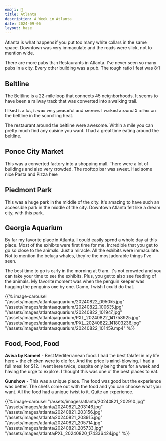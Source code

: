 ```yaml
---
emoji: 🌆
title: Atlanta
description: A Week in Atlanta
date: 2024-09-06
layout: base
---
```


Atlanta is what happens if you put too many white collars in the same space.
Downtown was very immaculate and the roads were slick, not to mention wide.

There are more pubs than Restaurants in Atlanta. I've never seen so many pubs in a city. Every other building was a pub. The rough ratio I fest was 8:1


## Beltline

The Beltline is a 22-mile loop that connects 45 neighborhoods.
It seems to have been a railway track that was converted into a walking trail.

I liked it a lot, it was very peaceful and serene. I walked around 5 miles on the beltline in the scorching heat.

The restaurant around the beltline were awesome. Within a mile you can pretty much find any cuisine you want. I had a great time eating around the beltline.


## Ponce City Market

This was a converted factory into a shopping mall. There were a lot of buildings and also very crowded. The rooftop bar was sweet.
Had some nice Pasta and Pizza here


## Piedmont Park

This was a huge park in the middle of the city. It's amazing to have such an accessible park in the middle of the city.
Downtown Atlanta felt like a dream city, with this park.

## Georgia Aquarium

By far my favorite place in Atlanta. I could easily spend a whole day at this place. Most of the exhibits were first time for me. Incredible that you get to go so close to the animals. Just a miracle. All the exhibits were immaculate. Not to mention the beluga whales, they're the most adorable things I've seen.

The best time to go is early in the morning at 9 am. It's not crowded and you can take your time to see the exhibits. Plus, you get to also see feeding of the animals.
My favorite moment was when the penguin keeper was hugging the penguins one by one. Damn, I wish I could do that.

 {{% image-carousel "/assets/images/atlanta/aquarium/20240822_095055.jpg" "/assets/images/atlanta/aquarium/20240822_100635.jpg" "/assets/images/atlanta/aquarium/20240822_101947.jpg" "/assets/images/atlanta/aquarium/PXL_20240822_141758925.jpg" "/assets/images/atlanta/aquarium/PXL_20240822_141803236.jpg"  "/assets/images/atlanta/aquarium/20240822_101459.mp4" %}}


## Food, Food, Food

__Aviva by Kameel__ - Best Mediterranean food. I had the best falafel in my life here + the chicken were to die for. And the price is mind-blowing. I had a full meal for $12. I went here twice, despite only being there for a week and having the urge to explore. I thought this was one of the best places to eat.

__Gunshow__ - This was a unique place. The food was good but the experience was better. The chefs come out with the food and you can choose what you want. All the food had a unique twist to it. Quite an experience.

{{% image-carousel "/assets/images/atlanta/20240821_202910.jpg" "/assets/images/atlanta/20240821_203146.jpg" "/assets/images/atlanta/20240821_203156.jpg" "/assets/images/atlanta/20240821_203915.jpg" "/assets/images/atlanta/20240821_205714.jpg" "/assets/images/atlanta/20240821_205733.jpg"  "/assets/images/atlanta/PXL_20240820_174336424.jpg" %}}